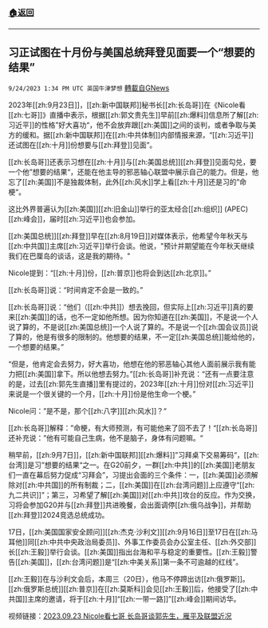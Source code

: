 ###  [:house:返回](README.md)
---


## 习正试图在十月份与美国总统拜登见面要一个“想要的结果”
`9/24/2023 1:34 PM UTC 英国牛津梦想` [轉載自GNews](https://gnews.org/articles/1734203)

2023年[[zh:9月23日]]，[[zh:新中国联邦]]秘书长[[zh:长岛哥]]在《Nicole看[[zh:七哥]]》直播中表示，根据[[zh:郭文贵先生]]早前[[zh:爆料]]信息所了解[[zh:习近平]]的性格”好大喜功“，他不会放弃跟[[zh:美国]]之间的谈判，或者争取与美方的缓和。据[[zh:新中国联邦]]在[[zh:中共体制]]内部情报来源，“[[zh:习近平]]还试图在[[zh:十月]]份想要与[[zh:拜登]]见面”。

[[zh:长岛哥]]还表示习想在[[zh:十月]]与[[zh:美国总统]][[zh:拜登]]见面勾兑，要一个他”想要的结果“，还能在他主导的邪恶轴心联盟中展示自己的能力。但是，他忘了[[zh:美国]]不是独裁体制，此外[[zh:风水]]学上看[[zh:十月]]还是习的”命梗“。

这比外界普遍认为[[zh:美国]][[zh:旧金山]]举行的亚太经合[[zh:组织]] (APEC)[[zh:峰会]]，届时[[zh:习近平]]也会参加。

[[zh:美国总统]][[zh:拜登]]早在[[zh:8月19日]]对媒体表示，他希望今年秋天与[[zh:中共国]]主席[[zh:习近平]]举行会谈。他说，"预计并期望能在今年秋天继续我们在巴厘岛的谈话，这是我的期待。"

Nicole提到：“[[zh:十月]]份，[[zh:普京]]也将会到达[[zh:北京]]。”

[[zh:长岛哥]]说：“时间肯定不会是一致的。”

[[zh:长岛哥]]说：“他们（[[zh:中共]]）想去挽回，但实际上[[zh:习近平]]真的要来[[zh:美国]]的话，也不一定如他所想。因为你知道在[[zh:美国]]，不是说一个人说了算的，不是说[[zh:美国总统]]一个人说了算的。不是说一个[[zh:国会议员]]说了算的，他是有很多的限制的。他想要的结果，不一定[[zh:美国总统]]能给他的，一个想要的结果。”

“但是，他肯定会去努力，好大喜功，他想在他的邪恶轴心其他人面前展示我有能力把[[zh:美国]]拿下。所以他想去努力。”[[zh:长岛哥]]补充说：“还有一点要注意的是，过去[[zh:郭先生直播]]里有提过的，2023年[[zh:十月]]份对[[zh:习近平]]来说是一个很关键的一个月，[[zh:十月]]份是他生命一个梗。”

Nicole问：”是不是，那个[[zh:八字]][[zh:风水]]？“

[[zh:长岛哥]]解释：”命梗，有大师预测，有可能他来了回不去了！“[[zh:长岛哥]]还补充说：”他有可能自己生病，他不是脑子，身体有问题嘛。“

稍早前，[[zh:9月7日]]，[[zh:新中国联邦]][[zh:爆料]]”习拜桌下交易筹码“，[[zh:台湾]]是习”想要的结果“之一。在G20前夕，一群[[zh:中共]]的[[zh:美国]]老朋友们一直在幕后努力促成“习拜会”，习提出会面的三个条件：一，[[zh:美国]]必须解除对[[zh:中共国]]的所有制裁；二，[[zh:美国]]在[[zh:台湾问题]]上应遵守“[[zh:九二共识]]”；第三，习希望了解[[zh:美国]]对[[zh:中共]]攻台的反应。作为交换，习将会参加G20并与[[zh:拜登]]共进晚餐，会出面调停[[zh:俄乌战争]]，并帮助[[zh:拜登]]2024竞选总统成功。

17日，[[zh:美国国家安全顾问]][[zh:杰克·沙利文]][[zh:9月16日]]至17日在[[zh:马耳他]]同[[zh:中共中央政治局委员]]、外事工作委员会办公室主任、[[zh:外交部]]长[[zh:王毅]]举行会谈。[[zh:美国]]指出台海和平与稳定的重要性。[[zh:王毅]]警告[[zh:美国]]，[[zh:台湾问题]]是“[[zh:中美关系]]第一条不可逾越的红线”。

[[zh:王毅]]在与沙利文会后，本周三（20日），他马不停蹄出访[[zh:俄罗斯]]。[[zh:俄罗斯总统]][[zh:普京]]在[[zh:莫斯科]]会见[[zh:王毅]]后，他接受了[[zh:中共国]]主席的邀请，将于[[zh:十月]]“[[zh:一带一路]]”[[zh:峰会]]期间访华。

视频链接：[2023.09.23 Nicole看七哥 长岛哥谈郭先生，雁平及联盟近况](https://gettr.com/streaming/p2r5qos25f4)
